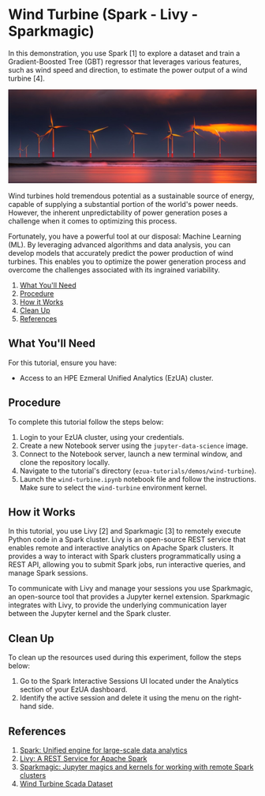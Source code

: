 # Wind Turbine (Spark - Livy - Sparkmagic)

In this demonstration, you use Spark [1] to explore a dataset and train a Gradient-Boosted Tree
(GBT) regressor that leverages various features, such as wind speed and direction, to estimate the
power output of a wind turbine [4].

![wind-farm](images/wind-farm.jpg)

Wind turbines hold tremendous potential as a sustainable source of energy, capable of supplying a
substantial portion of the world's power needs. However, the inherent unpredictability of power
generation poses a challenge when it comes to optimizing this process.

Fortunately, you have a powerful tool at our disposal: Machine Learning (ML). By leveraging advanced
algorithms and data analysis, you can develop models that accurately predict the power production of
wind turbines. This enables you to optimize the power generation process and overcome the challenges
associated with its ingrained variability.

1. [What You'll Need](#what-youll-need)
1. [Procedure](#procedure)
1. [How it Works](#how-it-works)
1. [Clean Up](#clean-up)
1. [References](#references)

## What You'll Need

For this tutorial, ensure you have:

- Access to an HPE Ezmeral Unified Analytics (EzUA) cluster.

## Procedure

To complete this tutorial follow the steps below:

1. Login to your EzUA cluster, using your credentials.
1. Create a new Notebook server using the `jupyter-data-science` image.
1. Connect to the Notebook server, launch a new terminal window, and clone the repository locally.
1. Navigate to the tutorial's directory (`ezua-tutorials/demos/wind-turbine`).
1. Launch the `wind-turbine.ipynb` notebook file and follow the instructions. Make sure to select
   the `wind-turbine` environment kernel. 

## How it Works

In this tutorial, you use Livy [2] and Sparkmagic [3] to remotely execute Python code in a Spark
cluster. Livy is an open-source REST service that enables remote and interactive analytics on Apache
Spark clusters. It provides a way to interact with Spark clusters programmatically using a REST API,
allowing you to submit Spark jobs, run interactive queries, and manage Spark sessions.

To communicate with Livy and manage your sessions you use Sparkmagic, an open-source tool that
provides a Jupyter kernel extension. Sparkmagic integrates with Livy, to provide the underlying
communication layer between the Jupyter kernel and the Spark cluster.

## Clean Up

To clean up the resources used during this experiment, follow the steps below:

1. Go to the Spark Interactive Sessions UI located under the Analytics section of your EzUA
   dashboard.
1. Identify the active session and delete it using the menu on the right-hand side.

## References

1. [Spark: Unified engine for large-scale data analytics](https://spark.apache.org/)
1. [Livy: A REST Service for Apache Spark](https://livy.apache.org/)
1. [Sparkmagic: Jupyter magics and kernels for working with remote Spark clusters](https://github.com/jupyter-incubator/sparkmagic)
1. [Wind Turbine Scada Dataset](https://www.kaggle.com/datasets/berkerisen/wind-turbine-scada-dataset/data)